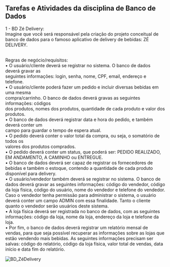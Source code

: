 ## Tarefas e Atividades da disciplina de Banco de Dados

1 - BD Zé Delivery:  <br />
Imagine que você será responsável pela criação do projeto conceitual de banco de dados para
o famoso aplicativo de delivery de bebidas: ZÉ DELIVERY.  <br />  <br />

  Regras de negócio/requisitos:  <br />
• O usuário/cliente deverá se registrar no sistema. O banco de dados deverá gravar as  
seguintes informações: login, senha, nome, CPF, email, endereço e telefone.  <br />
• O usuário/cliente poderá fazer um pedido e incluir diversas bebidas em uma mesma  
compra/carrinho. O banco de dados deverá gravas as seguintes informações: códigos  
dos produtos, nomes dos produtos, quantidade de cada produto e valor dos produtos.  <br />
• O banco de dados deverá registrar data e hora do pedido, e também deverá conter um  
campo para guardar o tempo de espera atual.  <br />
• O pedido deverá conter o valor total da compra, ou seja, o somatório de todos os  
valores dos produtos comprados.  <br />
• O pedido deverá conter um status, que poderá ser: PEDIDO REALIZADO, EM
ANDAMENTO, A CAMINHO ou ENTREGUE.  <br />
• O banco de dados deverá ser capaz de registrar os fornecedores de bebidas e também
o estoque, contendo a quantidade de cada produto disponível para delivery.  <br />
• O usuário/vendedor também deverá se registrar no sistema. O banco de dados deverá
gravar as seguintes informações: código do vendedor, código da loja física, código do
usuário, nome do vendedor e telefone do vendedor. Caso o vendedor tenha permissão
para administrar o sistema, o usuário deverá conter um campo ADMIN com essa
finalidade. Tanto o cliente quanto o vendedor serão usuários deste sistema.  <br />
• A loja física deverá ser registrada no banco de dados, com as seguintes informações:
código da loja, nome da loja, endereço da loja e telefone da loja.  <br />
• Por fim, o banco de dados deverá registrar um relatório mensal de vendas, para que
seja possível recuperar as informações sobre as lojas que estão vendendo mais bebidas.
As seguintes informações precisam ser salvas: código do relatório, código da loja física,
valor total de vendas, data início e data fim do relatório.  <br />

![BD_ZéDelivery](https://github.com/Deweed/Banco_de_Dados/assets/72270592/c2fa8f34-a483-4e7a-8306-4c7f301b8c0f)

